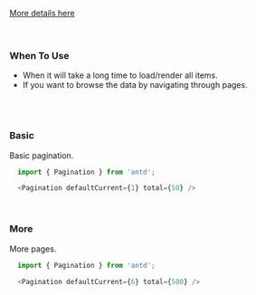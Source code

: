 <a href="https://ant.design/components/pagination/" title="More details about Ant pagination">More details here</a>
<br />
<br />
<br />
<h3>When To Use</h3>
<ul>
  <li>When it will take a long time to load/render all items.</li>
  <li>If you want to browse the data by navigating through pages.</li>
</ul>
<br />
<br />
<h3>Basic</h3>
<p>Basic pagination.</p>

```js
  import { Pagination } from 'antd';

  <Pagination defaultCurrent={1} total={50} />
```
<br />
<h3>More</h3>
<p>More pages.</p>

```js
  import { Pagination } from 'antd';

  <Pagination defaultCurrent={6} total={500} />
```
